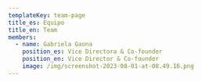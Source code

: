 ```yaml
---
templateKey: team-page
title_es: Equipo
title_en: Team
members:
  - name: Gabriela Gaona
    position_es: Vice Directora & Co-founder
    position_en: Vice Director & Co-founder
    image: /img/screenshot-2023-08-01-at-08.49.16.png
---
```

